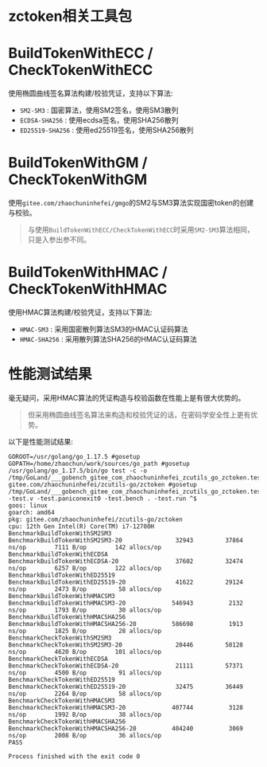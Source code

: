 zctoken相关工具包
==========

# BuildTokenWithECC / CheckTokenWithECC
使用椭圆曲线签名算法构建/校验凭证，支持以下算法:
- `SM2-SM3` : 国密算法，使用SM2签名，使用SM3散列
- `ECDSA-SHA256` : 使用ecdsa签名，使用SHA256散列
- `ED25519-SHA256` : 使用ed25519签名，使用SHA256散列

# BuildTokenWithGM / CheckTokenWithGM
使用`gitee.com/zhaochuninhefei/gmgo`的SM2与SM3算法实现国密token的创建与校验。
> 与使用`BuildTokenWithECC/CheckTokenWithECC`时采用`SM2-SM3`算法相同，只是入参出参不同。

# BuildTokenWithHMAC / CheckTokenWithHMAC
使用HMAC算法构建/校验凭证，支持以下算法:
- `HMAC-SM3` : 采用国密散列算法SM3的HMAC认证码算法
- `HMAC-SHA256` : 采用散列算法SHA256的HMAC认证码算法


# 性能测试结果
毫无疑问，采用HMAC算法的凭证构造与校验函数在性能上是有很大优势的。
> 但采用椭圆曲线签名算法来构造和校验凭证的话，在密码学安全性上更有优势。

以下是性能测试结果:
```
GOROOT=/usr/golang/go_1.17.5 #gosetup
GOPATH=/home/zhaochun/work/sources/go_path #gosetup
/usr/golang/go_1.17.5/bin/go test -c -o /tmp/GoLand/___gobench_gitee_com_zhaochuninhefei_zcutils_go_zctoken.test gitee.com/zhaochuninhefei/zcutils-go/zctoken #gosetup
/tmp/GoLand/___gobench_gitee_com_zhaochuninhefei_zcutils_go_zctoken.test -test.v -test.paniconexit0 -test.bench . -test.run ^$
goos: linux
goarch: amd64
pkg: gitee.com/zhaochuninhefei/zcutils-go/zctoken
cpu: 12th Gen Intel(R) Core(TM) i7-12700H
BenchmarkBuildTokenWithSM2SM3
BenchmarkBuildTokenWithSM2SM3-20        	   32943	     37864 ns/op	    7111 B/op	     142 allocs/op
BenchmarkBuildTokenWithECDSA
BenchmarkBuildTokenWithECDSA-20         	   37602	     32474 ns/op	    6257 B/op	     122 allocs/op
BenchmarkBuildTokenWithED25519
BenchmarkBuildTokenWithED25519-20       	   41622	     29124 ns/op	    2473 B/op	      58 allocs/op
BenchmarkBuildTokenWithHMACSM3
BenchmarkBuildTokenWithHMACSM3-20       	  546943	      2132 ns/op	    1793 B/op	      30 allocs/op
BenchmarkBuildTokenWithHMACSHA256
BenchmarkBuildTokenWithHMACSHA256-20    	  586698	      1913 ns/op	    1825 B/op	      28 allocs/op
BenchmarkCheckTokenWithSM2SM3
BenchmarkCheckTokenWithSM2SM3-20        	   20446	     58128 ns/op	    4620 B/op	     101 allocs/op
BenchmarkCheckTokenWithECDSA
BenchmarkCheckTokenWithECDSA-20         	   21111	     57371 ns/op	    4500 B/op	      91 allocs/op
BenchmarkCheckTokenWithED25519
BenchmarkCheckTokenWithED25519-20       	   32475	     36449 ns/op	    2264 B/op	      58 allocs/op
BenchmarkCheckTokenWithHMACSM3
BenchmarkCheckTokenWithHMACSM3-20       	  407744	      3128 ns/op	    1992 B/op	      38 allocs/op
BenchmarkCheckTokenWithHMACSHA256
BenchmarkCheckTokenWithHMACSHA256-20    	  404240	      3069 ns/op	    2008 B/op	      36 allocs/op
PASS

Process finished with the exit code 0
```
